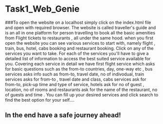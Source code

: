 # Task1_Web_Genie

###To open the website on a localhost simply click on the index.html file and open with required browser. 
The website is called traveller's guide and is an all in one platform for person travelling to book all the basic amenities from Flight tickets to restaurants , all under the same hood. when you first open the website you can see various services to start with, namely flight , train, bus, hotel, cabs booking and restaurant booking. Click on any of the services you want to take. For each of the services you'll have to give a detailed list of information to access the best suited service available for you. Covering each service in detail we have first flight service which asks for basic questions such as the from-to countries, day, one-way etc , bus services asks info such as from-to, travel date, no of indivodual, train services asks for from-to , travel date and class, cabs services ask for from-to, pick-up time and type of service, hotels ask for no of guest , location, no of rooms and restaurants ask for the name of the restaurant, no of guests and time . You can fill up your desired services and click search to find the best option for your self....

## In the end have a safe journey ahead!
